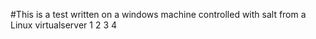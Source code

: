 #This is a test written on a windows machine controlled with salt from a Linux virtualserver
1
2
3
4

